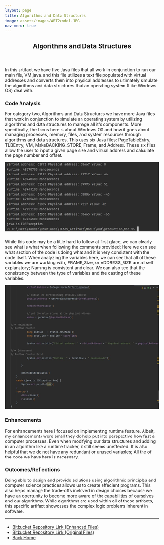 ```yaml
---
layout: page
title: Algorithms and Data Structures
image: assets/images/ART2code1.JPG
nav-menu: true
---
```


<!-- Main -->
<div id="main" class="alt">

<!-- One -->
<section id="one">
	<div class="inner">
		<header class="major">
			<h1>Algorithms and Data Structures</h1>
		</header>

<!-- Content -->
<h2 id="content"></h2>
<p>In this artifact we have five Java files that all work in conjunction to run our main file, VM.java, and this file utilizes a text file populated with virtual addresses and converts them into physical addresses to ultimately simulate the algorithms and data structures that an operating system (Like Windows OS) deal with.</p>
<div class="row">
	<div class="6u 12u$(small)">
		<h3>Code Analysis</h3>
<p>For category two, Algorithms and Data Structures we have more Java files that work in conjunction to simulate an operating system by utilizing algorithms and data structures to manage all it's components. More specifically, the focus here is about Windows OS and how it goes about managing processes, memory, files, and system resources through algorithms and data structures. This uses six Java files: PageTableEntry, TLBEntry, VM, MakeBACKING_STORE, Frame, and Address. These six files allow the user to input a given page size and virtual address and calculate the page number and offset.</p>
<div class="12u$ 12u$(medium)"><span class="image fit"><img src="assets/images/ART2term1.JPG" alt="" /></span></div>
</div>
	<div class="6u$ 12u$(small)">
		<h3></h3>
<p>While this code may be a little hard to follow at first glace, we can clearly see what is what when following the comments provided; Here we can see what section of the code is doing what and it is very consistent with the code itself. When analyzing the variables here, we can see that all of these variables we are working with, FRAME_Size, or ADDRESS_SIZE are all self explanatory; Naming is consistent and clear. We can also see that the consistency between the type of variables and the casting of these variables.</p>
<div class="12u$ 12u$(small)"><span class="image fit"><img src="assets/images/ART2code1.JPG" alt="" /></span></div>
	</div>
	<!-- Break -->
	<div class="6u 12u$(small)">
		<h3>Enhancements</h3>
		<p> For enhancements here I focused on implementing runtime feature. Albeit, my enhancements were small they do help put into perspective how fast a computer processes. Even when modifying our data structures and adding in an algorithm like a runtime tracker, it still seems uneffected. It is also helpful that we do not have any redundant or unused variables; All the of the code we have here is necessary.</p>
	</div>
	<div class="6u 12u$(small)">
		<h3>Outcomes/Reflections</h3>
		<p>Being able to design and provide solutions using algorithmic principles and computer science practices allows us to create effecient programs. This also helps manage the trade-offs invloved in design choices because we have an opertunity to become more aware of the capabilities of ourselves and our algorithms. While algorithms are used within all of these artifacts, this specific artifact showcases the complex logic problems inherent in software.</p>
       </div>
</div>

<hr class="major" />
		
<!-- Buttons -->
<h4></h4>
<ul class="actions vertical">
	<li><a href="https://bitbucket.org/xanderlbell/artifact_2_enhanced/src/master/" class="button fit">Bitbucket Repository Link (Enhanced Files)</a></li>
	<li><a href="https://bitbucket.org/xanderlbell/artifact_2_orginal/src/master/" class="button fit">Bitbucket Repository Link (Original Files)</a></li>
	<li><a href="https://xander325.github.io/xanderbell.github.io/" class="button special fit">Back Home</a></li>
	</ul>
</div>
